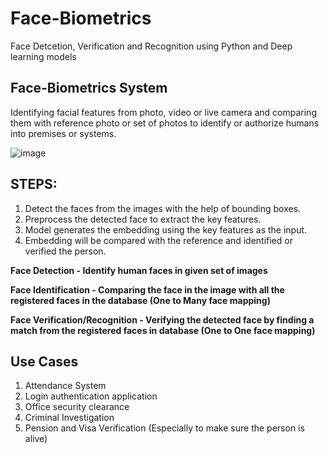 # Face-Biometrics
Face Detcetion, Verification and Recognition using Python and Deep learning models 

## Face-Biometrics System

Identifying facial features from photo, video or live camera and comparing them with reference photo or set of photos to identify or authorize humans into premises or systems.



![image](https://user-images.githubusercontent.com/30498799/114339359-95243380-9b87-11eb-8f95-54d16bbec43a.png)


## STEPS:
1.	Detect the faces from the images with the help of bounding boxes.
2.	Preprocess the detected face to extract the key features.
3.	Model generates the embedding using the key features as the input.
4.	Embedding will be compared with the reference and identified or verified the person.


**Face Detection - Identify human faces in given set of images**

**Face Identification - Comparing the face in the image with all the registered faces in the database (One to Many face mapping)**

**Face Verification/Recognition - Verifying the detected face by finding a match from the registered faces in database (One to One face mapping)**



## Use Cases
1.  Attendance System
2.  Login authentication application
3.  Office security clearance
4.  Criminal Investigation
5.  Pension and Visa Verification (Especially to make sure the person is alive)



